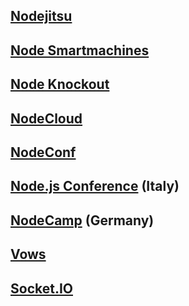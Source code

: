 ## [Nodejitsu](http://nodejitsu.com/)

## [Node Smartmachines](http://no.de/)

## [Node Knockout](http://nodeknockout.com/)

## [NodeCloud](http://www.nodecloud.org/)

## [NodeConf](http://www.nodeconf.com/)

## [Node.js Conference](http://nodejsconf.it/) (Italy)

## [NodeCamp](http://nodecamp.eu/) (Germany)

## [Vows](http://vowsjs.org/)

## [Socket.IO](http://socket.io/)
